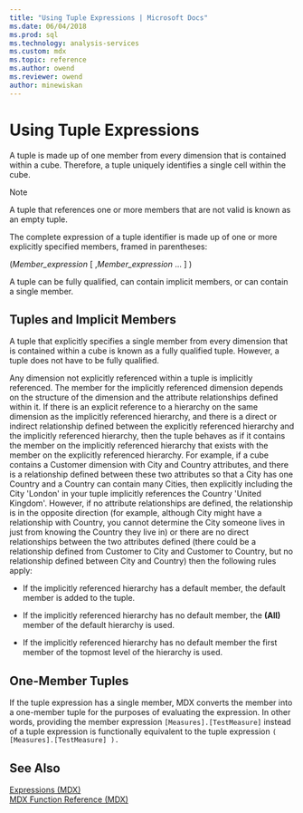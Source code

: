 ```yaml
---
title: "Using Tuple Expressions | Microsoft Docs"
ms.date: 06/04/2018
ms.prod: sql
ms.technology: analysis-services
ms.custom: mdx
ms.topic: reference
ms.author: owend
ms.reviewer: owend
author: minewiskan
---
```

# Using Tuple Expressions


  A tuple is made up of one member from every dimension that is contained within a cube. Therefore, a tuple uniquely identifies a single cell within the cube.  
  
> [!NOTE]  
>  A tuple that references one or more members that are not valid is known as an empty tuple.  
  
 The complete expression of a tuple identifier is made up of one or more explicitly specified members, framed in parentheses:  
  
 (*Member_expression* [ ,*Member_expression* ... ] )  
  
 A tuple can be fully qualified, can contain implicit members, or can contain a single member.  
  
## Tuples and Implicit Members  
 A tuple that explicitly specifies a single member from every dimension that is contained within a cube is known as a fully qualified tuple. However, a tuple does not have to be fully qualified.  
  
 Any dimension not explicitly referenced within a tuple is implicitly referenced. The member for the implicitly referenced dimension depends on the structure of the dimension and the attribute relationships defined within it. If there is an explicit reference to a hierarchy on the same dimension as the implicitly referenced hierarchy, and there is a direct or indirect relationship defined between the explicitly referenced hierarchy and the implicitly referenced hierarchy, then the tuple behaves as if it contains the member on the implicitly referenced hierarchy that exists with the member on the explicitly referenced hierarchy. For example, if a cube contains a Customer dimension with City and Country attributes, and there is a relationship defined between these two attributes so that a City has one Country and a Country can contain many Cities, then explicitly including the City 'London' in your tuple implicitly references the Country 'United Kingdom'. However, if no attribute relationships are defined, the relationship is in the opposite direction (for example, although City might have a relationship with Country, you cannot determine the City someone lives in just from knowing the Country they live in) or there are no direct relationships between the two attributes defined (there could be a relationship defined from Customer to City and Customer to Country, but no relationship defined between City and Country) then the following rules apply:  
  
-   If the implicitly referenced hierarchy has a default member, the default member is added to the tuple.  
  
-   If the implicitly referenced hierarchy has no default member, the **(All)** member of the default hierarchy is used.  
  
-   If the implicitly referenced hierarchy has no default member the first member of the topmost level of the hierarchy is used.  
  
## One-Member Tuples  
 If the tuple expression has a single member, MDX converts the member into a one-member tuple for the purposes of evaluating the expression. In other words, providing the member expression `[Measures].[TestMeasure]` instead of a tuple expression is functionally equivalent to the tuple expression `( [Measures].[TestMeasure] ).`  
  
## See Also  
 [Expressions &#40;MDX&#41;](../mdx/expressions-mdx.md)   
 [MDX Function Reference &#40;MDX&#41;](../mdx/mdx-function-reference-mdx.md)  
  
  

